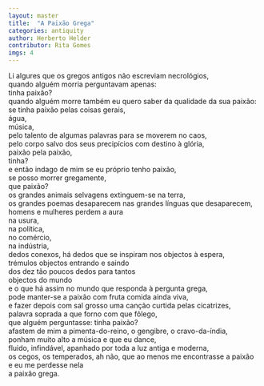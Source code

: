 ```yaml
---
layout: master
title:  "A Paixão Grega"
categories: antiquity
author: Herberto Helder
contributor: Rita Gomes
imgs: 4
---
```


Li algures que os gregos antigos não escreviam necrológios,  
quando alguém morria perguntavam apenas:  
tinha paixão?  
quando alguém morre também eu quero saber da qualidade da sua paixão:  
se tinha paixão pelas coisas gerais,  
água,  
música,  
pelo talento de algumas palavras para se moverem no caos,  
pelo corpo salvo dos seus precipícios com destino à glória,  
paixão pela paixão,  
tinha?  
e então indago de mim se eu próprio tenho paixão,  
se posso morrer gregamente,  
que paixão?  
os grandes animais selvagens extinguem-se na terra,  
os grandes poemas desaparecem nas grandes línguas que desaparecem,  
homens e mulheres perdem a aura  
na usura,  
na política,  
no comércio,  
na indústria,  
dedos conexos, há dedos que se inspiram nos objectos à espera,  
trémulos objectos entrando e saindo  
dos dez tão poucos dedos para tantos  
objectos do mundo  
e o que há assim no mundo que responda à pergunta grega,  
pode manter-se a paixão com fruta comida ainda viva,  
e fazer depois com sal grosso uma canção curtida pelas cicatrizes,  
palavra soprada a que forno com que fôlego,  
que alguém perguntasse: tinha paixão?  
afastem de mim a pimenta-do-reino, o gengibre, o cravo-da-índia,  
ponham muito alto a música e que eu dance,  
fluido, infindável, apanhado por toda a luz antiga e moderna,  
os cegos, os temperados, ah não, que ao menos me encontrasse a paixão  
e eu me perdesse nela  
a paixão grega.  
  

